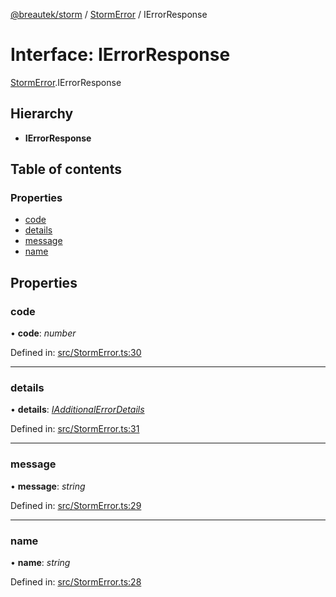 [@breautek/storm](../README.md) / [StormError](../modules/stormerror.md) / IErrorResponse

# Interface: IErrorResponse

[StormError](../modules/stormerror.md).IErrorResponse

## Hierarchy

* **IErrorResponse**

## Table of contents

### Properties

- [code](stormerror.ierrorresponse.md#code)
- [details](stormerror.ierrorresponse.md#details)
- [message](stormerror.ierrorresponse.md#message)
- [name](stormerror.ierrorresponse.md#name)

## Properties

### code

• **code**: *number*

Defined in: [src/StormError.ts:30](https://github.com/breautek/storm/blob/d5629c8/src/StormError.ts#L30)

___

### details

• **details**: [*IAdditionalErrorDetails*](stormerror.iadditionalerrordetails.md)

Defined in: [src/StormError.ts:31](https://github.com/breautek/storm/blob/d5629c8/src/StormError.ts#L31)

___

### message

• **message**: *string*

Defined in: [src/StormError.ts:29](https://github.com/breautek/storm/blob/d5629c8/src/StormError.ts#L29)

___

### name

• **name**: *string*

Defined in: [src/StormError.ts:28](https://github.com/breautek/storm/blob/d5629c8/src/StormError.ts#L28)

